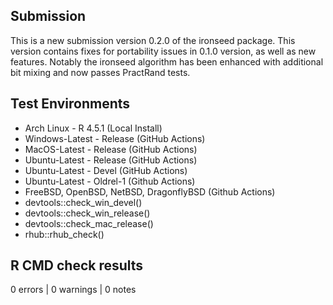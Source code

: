 ## Submission

This is a new submission version 0.2.0 of the ironseed package. This version
contains fixes for portability issues in 0.1.0 version, as well as new features.
Notably the ironseed algorithm has been enhanced with additional bit mixing
and now passes PractRand tests.

## Test Environments

* Arch Linux - R 4.5.1 (Local Install)
* Windows-Latest - Release (GitHub Actions)
* MacOS-Latest - Release (GitHub Actions)
* Ubuntu-Latest - Release (GitHub Actions)
* Ubuntu-Latest - Devel (GitHub Actions)
* Ubuntu-Latest - Oldrel-1 (Github Actions)
* FreeBSD, OpenBSD, NetBSD, DragonflyBSD (Github Actions)
* devtools::check_win_devel()
* devtools::check_win_release()
* devtools::check_mac_release()
* rhub::rhub_check()

## R CMD check results

0 errors | 0 warnings | 0 notes
